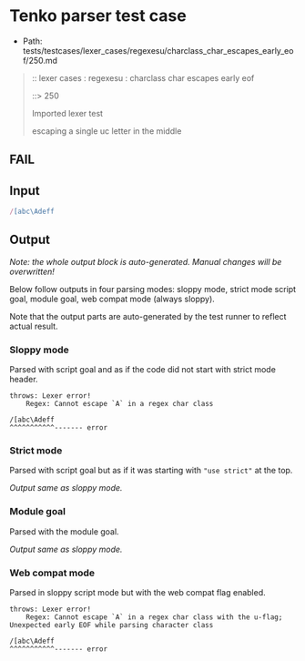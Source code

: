 # Tenko parser test case

- Path: tests/testcases/lexer_cases/regexesu/charclass_char_escapes_early_eof/250.md

> :: lexer cases : regexesu : charclass char escapes early eof
>
> ::> 250
>
> Imported lexer test
>
> escaping a single uc letter in the middle

## FAIL

## Input

`````js
/[abc\Adeff
`````

## Output

_Note: the whole output block is auto-generated. Manual changes will be overwritten!_

Below follow outputs in four parsing modes: sloppy mode, strict mode script goal, module goal, web compat mode (always sloppy).

Note that the output parts are auto-generated by the test runner to reflect actual result.

### Sloppy mode

Parsed with script goal and as if the code did not start with strict mode header.

`````
throws: Lexer error!
    Regex: Cannot escape `A` in a regex char class

/[abc\Adeff
^^^^^^^^^^^------- error
`````

### Strict mode

Parsed with script goal but as if it was starting with `"use strict"` at the top.

_Output same as sloppy mode._

### Module goal

Parsed with the module goal.

_Output same as sloppy mode._

### Web compat mode

Parsed in sloppy script mode but with the web compat flag enabled.

`````
throws: Lexer error!
    Regex: Cannot escape `A` in a regex char class with the u-flag; Unexpected early EOF while parsing character class

/[abc\Adeff
^^^^^^^^^^^------- error
`````

